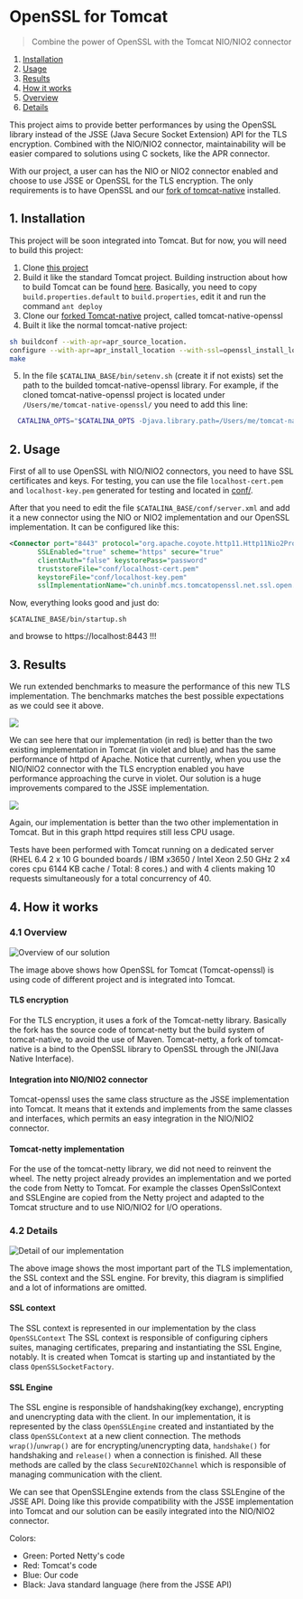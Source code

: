# OpenSSL for Tomcat
> Combine the power of OpenSSL with the Tomcat NIO/NIO2 connector

1. [Installation](#installation)
2. [Usage](#usage)
3. [Results](#results)
4. [How it works](#how-it-works)
  1. [Overview](#overview)
  2. [Details](#details)
  
This project aims to provide better performances by using the OpenSSL library instead of the JSSE (Java Secure Socket Extension) API for the TLS encryption. Combined with the NIO/NIO2 connector, maintainability will be easier compared to solutions using C sockets, like the APR connector.

With our project, a user can has the NIO or NIO2 connector enabled and choose to use JSSE or OpenSSL for the TLS encryption. The only requirements is to have OpenSSL and our  [fork of tomcat-native](https://github.com/rmaucher/tomcat-native-openssl) installed.

## 1. Installation

This project will be soon integrated into Tomcat. But for now, you will need to build this project:

1. Clone [this project](https://github.com/facenord-sud/tomcat80-openssl)
2. Build it like the standard Tomcat project. Building instruction about how to build Tomcat can be found [here](https://tomcat.apache.org/tomcat-8.0-doc/building.html). Basically, you need to copy `build.properties.default` to `build.properties`, edit it and run the command `ant deploy`
3. Clone our [forked Tomcat-native](https://github.com/rmaucher/tomcat-native-openssl) project, called tomcat-native-openssl
4. Built it like the normal tomcat-native project:
```bash
sh buildconf --with-apr=apr_source_location.
configure --with-apr=apr_install_location --with-ssl=openssl_install_location
make
```
5. In the file `$CATALINA_BASE/bin/setenv.sh` (create it if not exists) set the path to the builded tomcat-native-openssl library. For example, if the cloned tomcat-native-openssl project is located under `/Users/me/tomcat-native-openssl/` you need to add this line:
```bash
  CATALINA_OPTS="$CATALINA_OPTS -Djava.library.path=/Users/me/tomcat-native-openssl/native/.libs"
```

## 2. Usage
First of all to use OpenSSL with NIO/NIO2 connectors, you need to have SSL certificates and keys. For testing, you can use the file `localhost-cert.pem` and `localhost-key.pem` generated for testing and located in [conf/](conf/).

After that you need to edit the file `$CATALINA_BASE/conf/server.xml` and add it a new connector using the NIO or NIO2 implementation and our OpenSSL implementation. It can be configured like this:
```xml
<Connector port="8443" protocol="org.apache.coyote.http11.Http11Nio2Protocol"
       SSLEnabled="true" scheme="https" secure="true"
       clientAuth="false" keystorePass="password"
       truststoreFile="conf/localhost-cert.pem"
       keystoreFile="conf/localhost-key.pem"
       sslImplementationName="ch.uninbf.mcs.tomcatopenssl.net.ssl.open.OpenSSLImplementation" />
```

Now, everything looks good and just do:
````
$CATALINE_BASE/bin/startup.sh
````
and browse to https://localhost:8443 !!!

## 3. Results
We run extended benchmarks to measure the performance of this new TLS implementation. The benchmarks matches the best possible expectations as we could see it above.

![](throughput.jpg)

We can see here that our implementation (in red) is better than the two existing implementation in Tomcat (in violet and blue) and has the same performance of httpd of Apache. Notice that currently, when you use the NIO/NIO2 connector with the TLS encryption enabled you have performance approaching the curve in violet. Our solution is a huge improvements compared to the JSSE implementation.

![](cpu.jpg)

Again, our implementation is better than the two other implementation in Tomcat. But in this graph httpd requires still less CPU usage.

Tests have been performed with Tomcat running on a dedicated server (RHEL 6.4 2 x 10 G bounded boards / IBM x3650 / Intel Xeon 2.50 GHz  2 x4 cores cpu 6144 KB cache / Total:  8 cores.) and with 4 clients making 10 requests simultaneously for a total concurrency of 40.

## 4. How it works

### 4.1 Overview
![Overview of our solution](overview.jpg)

The image above shows how OpenSSL for Tomcat (Tomcat-openssl) is using code of different project and is integrated into Tomcat.
#### TLS encryption
For the TLS encryption, it uses a fork of the Tomcat-netty library. Basically the fork has the source code of tomcat-netty but the build system of tomcat-native, to avoid the use of Maven. Tomcat-netty, a fork of tomcat-native is a bind to the OpenSSL library to OpenSSL through the JNI(Java Native Interface).

#### Integration into NIO/NIO2 connector
Tomcat-openssl uses the same class structure as the JSSE implementation into Tomcat. It means that it extends and implements from the same classes and interfaces, which permits an easy integration in the NIO/NIO2 connector.

#### Tomcat-netty implementation
For the use of the tomcat-netty library, we did not need to reinvent the wheel. The netty project already provides an implementation and we ported the code from Netty to Tomcat. For example the classes OpenSslContext and SSLEngine are copied from the Netty project and adapted to the Tomcat structure and to use NIO/NIO2 for I/O operations.

### 4.2 Details
![Detail of our implementation](impl.jpg)

The above image shows the most important part of the TLS implementation, the SSL context and the SSL engine. For brevity, this diagram is simplified and a lot of informations are omitted.

#### SSL context
The SSL context is represented in our implementation by the class `OpenSSLContext` The SSL context is responsible of configuring ciphers suites, managing certificates, preparing and instantiating the SSL Engine, notably. It is created when Tomcat is starting up and instantiated by the class `OpenSSLSocketFactory`.

#### SSL Engine
The SSL engine is responsible of handshaking(key exchange), encrypting and unencrypting data with the client. In our implementation, it is represented by the class `OpenSSLEngine` created and instantiated by the class `OpenSSLContext` at a new client connection. The methods `wrap()`/`unwrap()` are for encrypting/unencrypting data, `handshake()` for handshaking and `release()` when a connection is finished. All these methods are called by the class `SecureNIO2Channel` which is responsible of managing communication with the client.

We can see that OpenSSLEngine extends from the class SSLEngine of the JSSE API. Doing like this provide compatibility with the JSSE implementation into Tomcat and our solution can be easily integrated into the NIO/NIO2 connector.

Colors:
* Green: Ported Netty's code
* Red: Tomcat's code
* Blue: Our code
* Black: Java standard language (here from the JSSE API)

